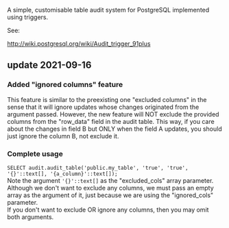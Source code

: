 A simple, customisable table audit system for PostgreSQL implemented using
triggers.

See:

http://wiki.postgresql.org/wiki/Audit_trigger_91plus


## update 2021-09-16
### Added "ignored columns" feature
This feature is similar to the preexisting one "excluded columns" in the
sense that it will ignore updates whose changes originated from the
argument passed. However, the new feature will NOT exclude the provided
columns from the "row_data" field in the audit table. This way, if you
care about the changes in field B but ONLY when the field A updates, you
should just ignore the column B, not exclude it.
### Complete usage
`SELECT audit.audit_table('public.my_table', 'true', 'true', '{}'::text[], '{a_column}'::text[]);`  
Note the argument `'{}'::text[]` as the "excluded_cols" array parameter. Although we don't want to exclude any columns,
we must pass an empty array as the argument of it, just because we are using the "ignored_cols" parameter.   
If you don't want to exclude OR ignore any columns, then you may omit both arguments.

